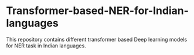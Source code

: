 # Transformer-based-NER-for-Indian-languages
This repository contains different transformer based Deep learning models for NER task in Indian languages.
